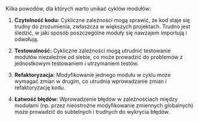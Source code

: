 Kilka powodów, dla których warto unikać cyklów modułów:

1. **Czytelność kodu:** Cykliczne zależności mogą sprawić, że kod staje się trudny do zrozumienia, zwłaszcza w większych projektach. Trudno jest śledzić, w jaki sposób poszczególne moduły się nawzajem importują i odwołują.

2. **Testowalność:** Cykliczne zależności mogą utrudnić testowanie modułów niezależnie od siebie, co może prowadzić do problemów z jednostkowym testowaniem i utrzymaniem testów.

3. **Refaktoryzacja:** Modyfikowanie jednego modułu w cyklu może wymagać zmian w drugim, co utrudnia wprowadzanie zmian i refaktoryzację kodu.

4. **Łatwość błędów:** Wprowadzenie błędów w zależnościach między modułami (np. przez nieostrożne modyfikowanie zmiennych globalnych) może prowadzić do subtelnych i trudnych do wykrycia błędów.